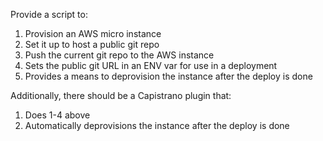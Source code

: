 Provide a script to:

1. Provision an AWS micro instance
2. Set it up to host a public git repo
3. Push the current git repo to the AWS instance
4. Sets the public git URL in an ENV var for use in a deployment
5. Provides a means to deprovision the instance after the deploy is done

Additionally, there should be a Capistrano plugin that:

1. Does 1-4 above
2. Automatically deprovisions the instance after the deploy is done
